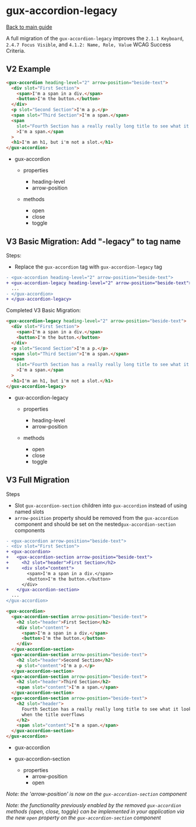 # gux-accordion-legacy

[Back to main guide](./readme.md)

A full migration of the `gux-accordion-legacy` improves the `2.1.1 Keyboard`, `2.4.7 Focus Visible`, and `4.1.2: Name, Role, Value` WCAG Success Criteria.

## V2 Example

```html
<gux-accordion heading-level="2" arrow-position="beside-text">
  <div slot="First Section">
    <span>I'm a span in a div.</span>
    <button>I'm the button.</button>
  </div>
  <p slot="Second Section">I'm a p.</p>
  <span slot="Third Section">I'm a span.</span>
  <span
    slot="Fourth Section has a really really long title to see what it looks like when the title overflows"
    >I'm a span.</span
  >
  <h1>I'm an h1, but i'm not a slot.</h1>
</gux-accordion>
```

- gux-accordion

  - properties

    - heading-level
    - arrow-position

  - methods
    - open
    - close
    - toggle

## V3 Basic Migration: Add "-legacy" to tag name

Steps:

- Replace the `gux-accordion` tag with `gux-accordion-legacy` tag

```diff
- <gux-accordion heading-level="2" arrow-position="beside-text">
+ <gux-accordion-legacy heading-level="2" arrow-position="beside-text">
  ...
- </gux-accordion>
+ </gux-accordion-legacy>
```

Completed V3 Basic Migration:

```html
<gux-accordion-legacy heading-level="2" arrow-position="beside-text">
  <div slot="First Section">
    <span>I'm a span in a div.</span>
    <button>I'm the button.</button>
  </div>
  <p slot="Second Section">I'm a p.</p>
  <span slot="Third Section">I'm a span.</span>
  <span
    slot="Fourth Section has a really really long title to see what it looks like when the title overflows"
    >I'm a span.</span
  >
  <h1>I'm an h1, but i'm not a slot.</h1>
</gux-accordion-legacy>
```

- gux-accordion-legacy

  - properties

    - heading-level
    - arrow-position

  - methods
    - open
    - close
    - toggle

## V3 Full Migration

Steps

- Slot `gux-accordion-section` children into `gux-accordion` instead of using named slots
- `arrow-position` property should be removed from the `gux-accordion` component and should be set on the nested`gux-accordion-section` components

```diff
- <gux-accordion arrow-position="beside-text">
- <div slot="First Section">
+ <gux-accordion>
+   <gux-accordion-section arrow-position="beside-text">
+     <h2 slot="header">First Section</h2>
+     <div slot="content">
        <span>I'm a span in a div.</span>
        <button>I'm the button.</button>
      </div>
+   </gux-accordion-section>
  ...
</gux-accordion>
```

```html
<gux-accordion>
  <gux-accordion-section arrow-position="beside-text">
    <h2 slot="header">First Section</h2>
    <div slot="content">
      <span>I'm a span in a div.</span>
      <button>I'm the button.</button>
    </div>
  </gux-accordion-section>
  <gux-accordion-section arrow-position="beside-text">
    <h2 slot="header">Second Section</h2>
    <p slot="content">I'm a p.</p>
  </gux-accordion-section>
  <gux-accordion-section arrow-position="beside-text">
    <h2 slot="header">Third Section</h2>
    <span slot="content">I'm a span.</span>
  </gux-accordion-section>
  <gux-accordion-section arrow-position="beside-text">
    <h2 slot="header">
      Fourth Section has a really really long title to see what it looks like
      when the title overflows
    </h2>
    <span slot="content">I'm a span.</span>
  </gux-accordion-section>
</gux-accordion>
```

- gux-accordion

- gux-accordion-section
  - properties
    - arrow-position
    - open

_Note: the 'arrow-position' is now on the `gux-accordion-section` component_

_Note: the functionality previously enabled by the removed `gux-accordion` methods {open, close, toggle} can be implemented in your application via the new `open` property on the `gux-accordion-section` component_
